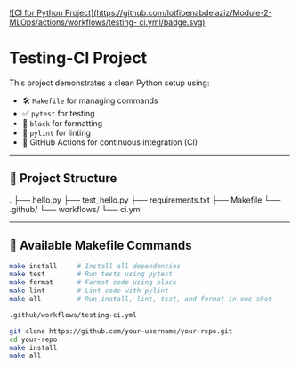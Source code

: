 [![CI for Python Project](https://github.com/lotfibenabdelaziz/Module-2-MLOps/actions/workflows/testing-
ci.yml/badge.svg)](https://github.com/lotfibenabdelaziz/Module-2-MLOps/actions/workflows/testing-ci.yml)
# Testing-CI Project

This project demonstrates a clean Python setup using:

- 🛠️ `Makefile` for managing commands
- ✅ `pytest` for testing
- 🧼 `black` for formatting
- 🧪 `pylint` for linting
- 🤖 GitHub Actions for continuous integration (CI)

---

## 📁 Project Structure
.
├── hello.py
├── test_hello.py
├── requirements.txt
├── Makefile
└── .github/
└── workflows/
└── ci.yml

---

## 🧪 Available Makefile Commands

```bash
make install     # Install all dependencies
make test        # Run tests using pytest
make format      # Format code using black
make lint        # Lint code with pylint
make all         # Run install, lint, test, and format in one shot

.github/workflows/testing-ci.yml

git clone https://github.com/your-username/your-repo.git
cd your-repo
make install
make all



